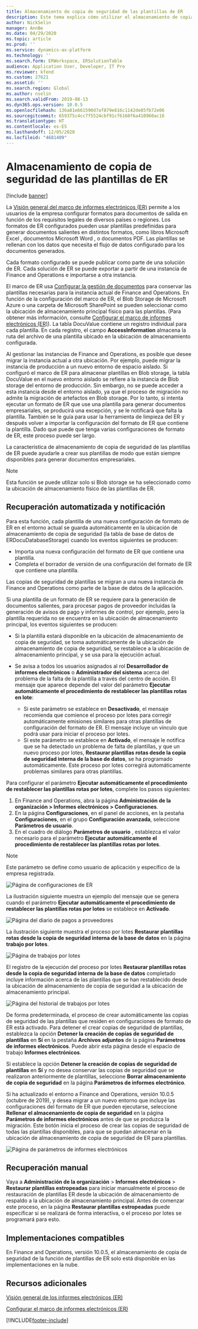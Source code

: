 ```yaml
---
title: Almacenamiento de copia de seguridad de las plantillas de ER
description: Este tema explica cómo utilizar el almacenamiento de copia de seguridad de los informes electrónicos (ER) para recuperar plantillas.
author: NickSelin
manager: AnnBe
ms.date: 04/29/2020
ms.topic: article
ms.prod: ''
ms.service: dynamics-ax-platform
ms.technology: ''
ms.search.form: ERWorkspace, ERSolutionTable
audience: Application User, Developer, IT Pro
ms.reviewer: kfend
ms.custom: 27621
ms.assetid: ''
ms.search.region: Global
ms.author: nselin
ms.search.validFrom: 2019-08-13
ms.dyn365.ops.version: 10.0.5
ms.openlocfilehash: 136a81e661590d7af879e816c1142de85fb72e06
ms.sourcegitcommit: 659375c4cc7f5524cbf91cf6160f6a410960ac16
ms.translationtype: HT
ms.contentlocale: es-ES
ms.lasthandoff: 12/05/2020
ms.locfileid: "4681409"
---
```

# <a name="backup-storage-of-er-templates"></a>Almacenamiento de copia de seguridad de las plantillas de ER

[!include [banner](../includes/banner.md)]

La [Visión general del marco de informes electrónicos (ER)](general-electronic-reporting.md) permite a los usuarios de la empresa configurar formatos para documentos de salida en función de los requisitos legales de diversos países o regiones. Los formatos de ER configurados pueden usar plantillas predefinidas para generar documentos salientes en distintos formatos, como libros Microsoft Excel , documentos Microsoft Word , o documentos PDF. Las plantillas se rellenan con los datos que necesita el flujo de datos configurado para los documentos generados.

Cada formato configurado se puede publicar como parte de una solución de ER. Cada solución de ER se puede exportar a partir de una instancia de Finance and Operations e importarse a otra instancia.

El marco de ER usa [Configurar la gestión de documentos](../../fin-ops/organization-administration/configure-document-management.md) para conservar las plantillas necesarias para la instancia actual de Finance and Operations. En función de la configuración del marco de ER, el Blob Storage de Microsoft Azure o una carpeta de Microsoft SharePoint se pueden seleccionar como la ubicación de almacenamiento principal físico para las plantillas. (Para obtener más información, consulte [Configurar el marco de informes electrónicos (ER)](electronic-reporting-er-configure-parameters.md)). La tabla DocuValue contiene un registro individual para cada plantilla. En cada registro, el campo **AccessInformation** almacena la ruta del archivo de una plantilla ubicado en la ubicación de almacenamiento configurada.

Al gestionar las instancias de Finance and Operations, es posible que desee migrar la instancia actual a otra ubicación. Por ejemplo, puede migrar la instancia de producción a un nuevo entorno de espacio aislado. Si configuró el marco de ER para almacenar plantillas en Blob storage, la tabla DocuValue en el nuevo entorno aislado se refiere a la instancia de Blob storage del entorno de producción. Sin embargo, no se puede acceder a esta instancia desde el entorno aislado, ya que el proceso de migración no admite la migración de artefactos en Blob storage. Por lo tanto, si intenta ejecutar un formato de ER que use una plantilla para generar documentos empresariales, se producirá una excepción, y se le notificará que falta la plantilla. También se le guía para usar la herramienta de limpieza del ER y después volver a importar la configuración del formato de ER que contiene la plantilla. Dado que puede que tenga varias configuraciones de formato de ER, este proceso puede ser largo.

La característica de almacenamiento de copia de seguridad de las plantillas de ER puede ayudarle a crear sus plantillas de modo que están siempre disponibles para generar documentos empresariales.

> [!NOTE]
> Esta función se puede utilizar solo si Blob storage se ha seleccionado como la ubicación de almacenamiento físico de las plantillas de ER.

## <a name="automated-recovery-and-notification"></a>Recuperación automatizada y notificación

Para esta función, cada plantilla de una nueva configuración de formato de ER en el entorno actual se guarda automáticamente en la ubicación de almacenamiento de copia de seguridad (la tabla de base de datos de ERDocuDatabaseStorage) cuando los eventos siguientes se producen:

- Importa una nueva configuración del formato de ER que contiene una plantilla.
- Completa el borrador de versión de una configuración del formato de ER que contiene una plantilla.

Las copias de seguridad de plantillas se migran a una nueva instancia de Finance and Operations como parte de la base de datos de la aplicación.

Si una plantilla de un formato de ER se requiere para la generación de documentos salientes, para procesar pagos de proveedor incluidas la generación de avisos de pago y informes de control, por ejemplo, pero la plantilla requerida no se encuentra en la ubicación de almacenamiento principal, los eventos siguientes se producen:

- Si la plantilla estará disponible en la ubicación de almacenamiento de copia de seguridad, se toma automáticamente de la ubicación de almacenamiento de copia de seguridad, se restablece a la ubicación de almacenamiento principal, y se usa para la ejecución actual.
- Se avisa a todos los usuarios asignados al rol **Desarrollador de informes electrónicos** o **Administrador del sistema** acerca del problema de la falta de la plantilla a través del centro de acción. El mensaje que aparece depende del valor del parámetro **Ejecutar automáticamente el procedimiento de restablecer las plantillas rotas en lote**:

    - Si este parámetro se establece en **Desactivado**, el mensaje recomienda que comience el proceso por lotes para corregir automáticamente emisiones similares para otras plantillas de configuración del formato de ER. El mensaje incluye un vínculo que podrá usar para iniciar el proceso por lotes.
    - Si este parámetro se establece en **Activado**, el mensaje le notifica que se ha detectado un problema de falta de plantillas, y que un nuevo proceso por lotes, **Restaurar plantillas rotas desde la copia de seguridad interna de la base de datos**, se ha programado automáticamente. Este proceso por lotes corregirá automáticamente problemas similares para otras plantillas.

Para configurar el parámetro **Ejecutar automáticamente el procedimiento de restablecer las plantillas rotas por lotes**, complete los pasos siguientes:

1. En Finance and Operations, abra la página **Administración de la organización \> Informes electrónicos \> Configuraciones**.
2. En la página **Configuraciones**, en el panel de acciones, en la pestaña **Configuraciones**, en el grupo **Configuración avanzada**, seleccione **Parámetros de usuario**.
3. En el cuadro de diálogo **Parámetros de usuario** , establezca el valor necesario para el parámetro **Ejecutar automáticamente el procedimiento de restablecer las plantillas rotas por lotes**.

> [!NOTE]
> Este parámetro se define como usuario de aplicación y específico de la empresa registrada.

![Página de configuraciones de ER](./media/GER-BackupTemplates-1.png)

La ilustración siguiente muestra un ejemplo del mensaje que se genera cuando el parámetro **Ejecutar automáticamente el procedimiento de restablecer las plantillas rotas por lotes** se establece en **Activado**.

![Página del diario de pagos a proveedores](./media/GER-BackupTemplates-2.png)

La ilustración siguiente muestra el proceso por lotes **Restaurar plantillas rotas desde la copia de seguridad interna de la base de datos** en la página **trabajo por lotes**.

![Página de trabajos por lotes](./media/GER-BackupTemplates-3.png)

El registro de la ejecución del proceso por lotes **Restaurar plantillas rotas desde la copia de seguridad interna de la base de datos** completado incluye información acerca de las plantillas que se han restablecido desde la ubicación de almacenamiento de copia de seguridad a la ubicación de almacenamiento principal.

![Página del historial de trabajos por lotes](./media/GER-BackupTemplates-4.png)

De forma predeterminada, el proceso de crear automáticamente las copias de seguridad de las plantillas que residen en configuraciones de formato de ER está activado. Para detener el crear copias de seguridad de plantillas, establezca la opción **Detener la creación de copias de seguridad de plantillas** en **Sí** en la pestaña **Archivos adjuntos** de la página **Parámetros de informes electrónicos**. Puede abrir esta página desde el espacio de trabajo **Informes electrónicos**.

Si establece la opción **Detener la creación de copias de seguridad de plantillas** en **Sí** y no desea conservar las copias de seguridad que se realizaron anteriormente de plantillas, seleccione **Borrar almacenamiento de copia de seguridad** en la página **Parámetros de informes electrónico**.

Si ha actualizado el entorno a Finance and Operations, versión 10.0.5 (octubre de 2019), y desea migrar a un nuevo entorno que incluye las configuraciones del formato de ER que pueden ejecutarse, seleccione **Rellenar el almacenamiento de copia de seguridad** en la página **Parámetros de informes electrónicos** antes de que se produzca la migración. Este botón inicia el proceso de crear las copias de seguridad de todas las plantillas disponibles, para que se puedan almacenar en la ubicación de almacenamiento de copia de seguridad de ER para plantillas.

![Página de parámetros de informes electrónicos](./media/GER-BackupTemplates-5.png)

## <a name="manual-recovery"></a>Recuperación manual

Vaya a **Administración de la organización** \> **Informes electrónicos** \> **Restaurar plantillas estropeadas** para iniciar manualmente el proceso de restauración de plantillas ER desde la ubicación de almacenamiento de respaldo a la ubicación de almacenamiento principal. Antes de comenzar este proceso, en la página **Restaurar plantillas estropeadas** puede especificar si se realizará de forma interactiva, o el proceso por lotes se programará para esto.

## <a name="supported-deployments"></a>Implementaciones compatibles

En Finance and Operations, versión 10.0.5, el almacenamiento de copia de seguridad de la función de plantillas de ER solo está disponible en las implementaciones en la nube.

## <a name="additional-resources"></a>Recursos adicionales

[Visión general de los informes electrónicos (ER)](general-electronic-reporting.md)

[Configurar el marco de informes electrónicos (ER)](electronic-reporting-er-configure-parameters.md)


[!INCLUDE[footer-include](../../../includes/footer-banner.md)]